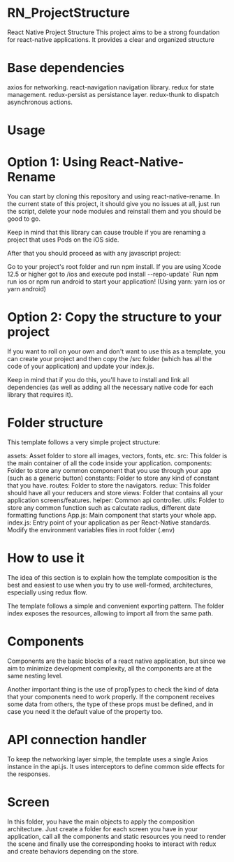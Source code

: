 # RN_ProjectStructure
React Native Project Structure
This project aims to be a strong foundation for react-native applications. It provides a clear and organized structure
# Base dependencies
axios for networking.
react-navigation navigation library.
redux for state management.
redux-persist as persistance layer.
redux-thunk to dispatch asynchronous actions.
# Usage
# Option 1: Using React-Native-Rename
You can start by cloning this repository and using react-native-rename. In the current state of this project, it should give you no issues at all, just run the script, delete your node modules and reinstall them and you should be good to go.

Keep in mind that this library can cause trouble if you are renaming a project that uses Pods on the iOS side.

After that you should proceed as with any javascript project:

Go to your project's root folder and run npm install.
If you are using Xcode 12.5 or higher got to /ios and execute pod install --repo-update`
Run npm run ios or npm run android to start your application!
(Using yarn: yarn ios or yarn android)

# Option 2: Copy the structure to your project
If you want to roll on your own and don't want to use this as a template, you can create your project and then copy the /src folder (which has all the code of your application) and update your index.js.

Keep in mind that if you do this, you'll have to install and link all dependencies (as well as adding all the necessary native code for each library that requires it).

# Folder structure
This template follows a very simple project structure:

assets: Asset folder to store all images, vectors, fonts, etc.
src: This folder is the main container of all the code inside your application.
components: Folder to store any common component that you use through your app (such as a generic button)
constants: Folder to store any kind of constant that you have.
routes: Folder to store the navigators.
redux: This folder should have all your reducers and store
views: Folder that contains all your application screens/features.
helper: Common api controller.
utils: Folder to store any common function such as calcutate radius, different date formatting functions
App.js: Main component that starts your whole app.
index.js: Entry point of your application as per React-Native standards.
Modify the environment variables files in root folder (.env)

# How to use it
The idea of this section is to explain how the template composition is the best and easiest to use when you try to use well-formed, architectures, especially using redux flow.

The template follows a simple and convenient exporting pattern. The folder index exposes the resources, allowing to import all from the same path.

# Components
Components are the basic blocks of a react native application, but since we​​ aim to minimize development complexity, all the components are at the same nesting level.

Another important thing is the use of propTypes to check the kind of data that your components need to work properly. If the component receives some data from others, the type of these props must be defined, and in case you need it the default value of the property too.

# API connection handler
To keep the networking layer simple, the template uses a single Axios instance in the api.js. It uses interceptors to define common side effects for the responses.

# Screen
In this folder, you have the main objects to apply the composition architecture. Just create a folder for each screen you have in your application, call all the components and static resources you need to render the scene and finally use the corresponding hooks to interact with redux and create behaviors depending on the store.
